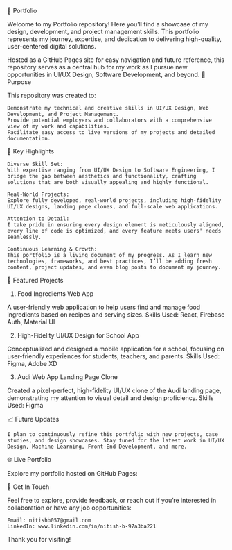 💼 Portfolio

Welcome to my Portfolio repository! Here you’ll find a showcase of my design, development, and project management skills. This portfolio represents my journey, expertise, and dedication to delivering high-quality, user-centered digital solutions.

Hosted as a GitHub Pages site for easy navigation and future reference, this repository serves as a central hub for my work as I pursue new opportunities in UI/UX Design, Software Development, and beyond.
🚀 Purpose

This repository was created to:

    Demonstrate my technical and creative skills in UI/UX Design, Web Development, and Project Management.
    Provide potential employers and collaborators with a comprehensive view of my work and capabilities.
    Facilitate easy access to live versions of my projects and detailed documentation.

🔑 Key Highlights

    Diverse Skill Set:
    With expertise ranging from UI/UX Design to Software Engineering, I bridge the gap between aesthetics and functionality, crafting solutions that are both visually appealing and highly functional.

    Real-World Projects:
    Explore fully developed, real-world projects, including high-fidelity UI/UX designs, landing page clones, and full-scale web applications.

    Attention to Detail:
    I take pride in ensuring every design element is meticulously aligned, every line of code is optimized, and every feature meets users' needs seamlessly.

    Continuous Learning & Growth:
    This portfolio is a living document of my progress. As I learn new technologies, frameworks, and best practices, I’ll be adding fresh content, project updates, and even blog posts to document my journey.

📂 Featured Projects
1. Food Ingredients Web App

A user-friendly web application to help users find and manage food ingredients based on recipes and serving sizes.
Skills Used: React, Firebase Auth, Material UI

2. High-Fidelity UI/UX Design for School App

Conceptualized and designed a mobile application for a school, focusing on user-friendly experiences for students, teachers, and parents.
Skills Used: Figma, Adobe XD

3. Audi Web App Landing Page Clone

Created a pixel-perfect, high-fidelity UI/UX clone of the Audi landing page, demonstrating my attention to visual detail and design proficiency.
Skills Used: Figma

📈 Future Updates

    I plan to continuously refine this portfolio with new projects, case studies, and design showcases. Stay tuned for the latest work in UI/UX Design, Machine Learning, Front-End Development, and more.

🌐 Live Portfolio

Explore my portfolio hosted on GitHub Pages: 

🤝 Get In Touch

Feel free to explore, provide feedback, or reach out if you’re interested in collaboration or have any job opportunities:

    Email: nitishb057@gmail.com
    LinkedIn: www.linkedin.com/in/nitish-b-97a3ba221

Thank you for visiting!
